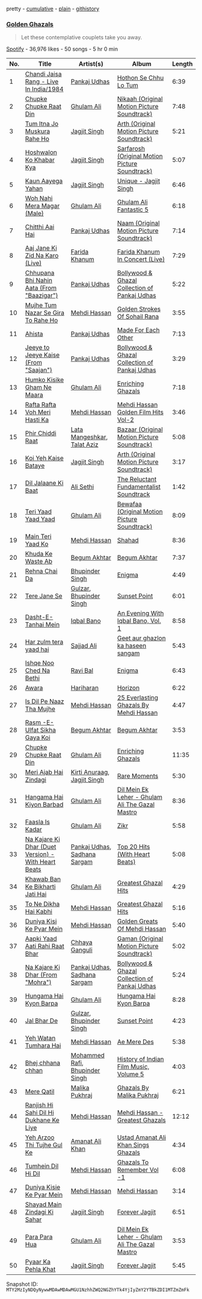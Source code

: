 pretty - [cumulative](/playlists/cumulative/37i9dQZF1DXdsiL9gD4vAA.md) - [plain](/playlists/plain/37i9dQZF1DXdsiL9gD4vAA) - [githistory](https://github.githistory.xyz/mackorone/spotify-playlist-archive/blob/main/playlists/plain/37i9dQZF1DXdsiL9gD4vAA)

### [Golden Ghazals](https://open.spotify.com/playlist/37i9dQZF1DXdsiL9gD4vAA)

> Let these contemplative couplets take you away.

[Spotify](https://open.spotify.com/user/spotify) - 36,976 likes - 50 songs - 5 hr 0 min

| No. | Title | Artist(s) | Album | Length |
|---|---|---|---|---|
| 1 | [Chandi Jaisa Rang \- Live In India/1984](https://open.spotify.com/track/0AhzeZYaFByVhvN7AP1Q1Y) | [Pankaj Udhas](https://open.spotify.com/artist/4Qpbhxe0sO2zhvUVfODdZw) | [Hothon Se Chhu Lo Tum](https://open.spotify.com/album/7aU7dUrUsmYhPZeuUM61b5) | 6:39 |
| 2 | [Chupke Chupke Raat Din](https://open.spotify.com/track/02K9EZr0aJwXzHTclgNHL8) | [Ghulam Ali](https://open.spotify.com/artist/62mCohf6aiF3nryWghwCxM) | [Nikaah \(Original Motion Picture Soundtrack\)](https://open.spotify.com/album/19uTzMdiFnYjNYXQsrkHc1) | 7:48 |
| 3 | [Tum Itna Jo Muskura Rahe Ho](https://open.spotify.com/track/4SVLJYv9gJQgFhtJdW3TEX) | [Jagjit Singh](https://open.spotify.com/artist/2ijWbN5KykTYiBoVmhzCTU) | [Arth \(Original Motion Picture Soundtrack\)](https://open.spotify.com/album/0awQFrzYaUGPkilq1gGrXF) | 5:21 |
| 4 | [Hoshwalon Ko Khabar Kya](https://open.spotify.com/track/5NbR7c5zrOZN3Dje3JVJEN) | [Jagjit Singh](https://open.spotify.com/artist/2ijWbN5KykTYiBoVmhzCTU) | [Sarfarosh \(Original Motion Picture Soundtrack\)](https://open.spotify.com/album/55kjppMnPs20DEKXN7jaSF) | 5:07 |
| 5 | [Kaun Aayega Yahan](https://open.spotify.com/track/43ohGfWWEI0dQnBXQ8KyEU) | [Jagjit Singh](https://open.spotify.com/artist/2ijWbN5KykTYiBoVmhzCTU) | [Unique \- Jagjit Singh](https://open.spotify.com/album/6UAJt94BITRYHDAFBpzRCB) | 6:46 |
| 6 | [Woh Nahi Mera Magar \(Male\)](https://open.spotify.com/track/0Uj2q3Z8g1OiMwc98Rjlhw) | [Ghulam Ali](https://open.spotify.com/artist/62mCohf6aiF3nryWghwCxM) | [Ghulam Ali Fantastic 5](https://open.spotify.com/album/6W4RhKBsth6Y371hcOd61j) | 6:18 |
| 7 | [Chitthi Aai Hai](https://open.spotify.com/track/09xLwwXCwGcNK9nU20cwQM) | [Pankaj Udhas](https://open.spotify.com/artist/4Qpbhxe0sO2zhvUVfODdZw) | [Naam \(Original Motion Picture Soundtrack\)](https://open.spotify.com/album/0DZpyKpCBKxRL8xRn0gKdz) | 7:14 |
| 8 | [Aaj Jane Ki Zid Na Karo \(Live\)](https://open.spotify.com/track/4alS0xW23tUwqscT8CkPM3) | [Farida Khanum](https://open.spotify.com/artist/07g02xbfLHmRdZaz5NAWru) | [Farida Khanum In Concert \(Live\)](https://open.spotify.com/album/2LgI5h8no2UbfcEC09Nwws) | 7:29 |
| 9 | [Chhupana Bhi Nahin Aata \(From "Baazigar"\)](https://open.spotify.com/track/2oAy8P7WfjbZW0cWw6RnAG) | [Pankaj Udhas](https://open.spotify.com/artist/4Qpbhxe0sO2zhvUVfODdZw) | [Bollywood & Ghazal Collection of Pankaj Udhas](https://open.spotify.com/album/5Mz7uZt7yAnIPpPebxpEE0) | 5:22 |
| 10 | [Mujhe Tum Nazar Se Gira To Rahe Ho](https://open.spotify.com/track/6D5YqPRZo1OfpD2cy5hUz1) | [Mehdi Hassan](https://open.spotify.com/artist/73Qu5twIpvKmLU0rPaEJi4) | [Golden Strokes Of Sohail Rana](https://open.spotify.com/album/45zJ5AmAvKqBnCsfymVLbV) | 3:55 |
| 11 | [Ahista](https://open.spotify.com/track/629XoimVGH8GCzqrWnBXVT) | [Pankaj Udhas](https://open.spotify.com/artist/4Qpbhxe0sO2zhvUVfODdZw) | [Made For Each Other](https://open.spotify.com/album/2u1N3D1QoFdxHZmNPAPY9g) | 7:13 |
| 12 | [Jeeye to Jeeye Kaise \(From "Saajan"\)](https://open.spotify.com/track/6xkH51odPN6GVpMgth0lWL) | [Pankaj Udhas](https://open.spotify.com/artist/4Qpbhxe0sO2zhvUVfODdZw) | [Bollywood & Ghazal Collection of Pankaj Udhas](https://open.spotify.com/album/5Mz7uZt7yAnIPpPebxpEE0) | 3:29 |
| 13 | [Humko Kisike Gham Ne Maara](https://open.spotify.com/track/5hZmZaExf8sG6wvoWpqs8m) | [Ghulam Ali](https://open.spotify.com/artist/62mCohf6aiF3nryWghwCxM) | [Enriching Ghazals](https://open.spotify.com/album/0reghrVnpLYtzSN8h9NstO) | 7:18 |
| 14 | [Rafta Rafta Voh Meri Hasti Ka](https://open.spotify.com/track/1m4wwtRG4UIB7GreQFP5QQ) | [Mehdi Hassan](https://open.spotify.com/artist/73Qu5twIpvKmLU0rPaEJi4) | [Mehdi Hassan Golden Film Hits Vol\-2](https://open.spotify.com/album/4bEaStiLiA9kJ9uOWam9Ct) | 3:46 |
| 15 | [Phir Chiddi Raat](https://open.spotify.com/track/0bdlGyCdA6DDg5wd5QfvQx) | [Lata Mangeshkar](https://open.spotify.com/artist/61JrslREXq98hurYL2hYoc), [Talat Aziz](https://open.spotify.com/artist/6a0qIxqTaL1BgqUfby0JLc) | [Bazaar \(Original Motion Picture Soundtrack\)](https://open.spotify.com/album/1avIfZTPBNVgxgbBSaNLnX) | 5:08 |
| 16 | [Koi Yeh Kaise Bataye](https://open.spotify.com/track/0xacMfqz3t5x29sgDmaYms) | [Jagjit Singh](https://open.spotify.com/artist/2ijWbN5KykTYiBoVmhzCTU) | [Arth \(Original Motion Picture Soundtrack\)](https://open.spotify.com/album/0awQFrzYaUGPkilq1gGrXF) | 3:17 |
| 17 | [Dil Jalaane Ki Baat](https://open.spotify.com/track/7y8nfUqN3m56KiisCjYk7s) | [Ali Sethi](https://open.spotify.com/artist/3NegWDGp038A3FIi3gSYzl) | [The Reluctant Fundamentalist Soundtrack](https://open.spotify.com/album/0DY2lIwaHNbR7aoLKWZit5) | 1:42 |
| 18 | [Teri Yaad Yaad Yaad](https://open.spotify.com/track/0fop0xkp8P9b7JTJSDdBB4) | [Ghulam Ali](https://open.spotify.com/artist/62mCohf6aiF3nryWghwCxM) | [Bewafaa \(Original Motion Picture Soundtrack\)](https://open.spotify.com/album/7lSYGvPT8tiSkQtF9SKYAY) | 8:09 |
| 19 | [Main Teri Yaad Ko](https://open.spotify.com/track/3FoMsUV3YRuLoQDdFZxVvN) | [Mehdi Hassan](https://open.spotify.com/artist/73Qu5twIpvKmLU0rPaEJi4) | [Shahad](https://open.spotify.com/album/0YCKkEc1hyPL7qCtpYrCNa) | 8:36 |
| 20 | [Khuda Ke Waste Ab](https://open.spotify.com/track/7zvbCWWFsWVn3pU0LqjOF1) | [Begum Akhtar](https://open.spotify.com/artist/2s5kwiBL19Iw2PnrJ6vYDf) | [Begum Akhtar](https://open.spotify.com/album/1DSPkSkvEe1TyrtXHvkkGo) | 7:37 |
| 21 | [Rehna Chai Da](https://open.spotify.com/track/1fXEiq31msWJIXLd2227HD) | [Bhupinder Singh](https://open.spotify.com/artist/4FMGD43a8aLM0LRKXDSXne) | [Enigma](https://open.spotify.com/album/1Bv3r9OPFzsS875nQIrx5R) | 4:49 |
| 22 | [Tere Jane Se](https://open.spotify.com/track/5zfKHMv3fIwCdaz4H3f6Uz) | [Gulzar](https://open.spotify.com/artist/0yRC5n90spXG0d3aiDQ0vB), [Bhupinder Singh](https://open.spotify.com/artist/4FMGD43a8aLM0LRKXDSXne) | [Sunset Point](https://open.spotify.com/album/21LwESMM1kqVnuhxuArokv) | 6:01 |
| 23 | [Dasht\-E\-Tanhai Mein](https://open.spotify.com/track/0PZO1Ih1qTQawy5Wc9B7zy) | [Iqbal Bano](https://open.spotify.com/artist/7JxXeUTiGg0vr8SS2iS0F0) | [An Evening With Iqbal Bano, Vol\. 1](https://open.spotify.com/album/28YZZXx13F7sSEwW13v1yv) | 8:58 |
| 24 | [Har zulm tera yaad hai](https://open.spotify.com/track/3lz869qyZcRBATTT6r4omU) | [Sajjad Ali](https://open.spotify.com/artist/5THsb9SGB89ZN6mj7ZYVSD) | [Geet aur ghazlon ka haseen sangam](https://open.spotify.com/album/47nQ54mrT5meW6q0U3aaXU) | 5:43 |
| 25 | [Ishqe Noo Ched Na Bethi](https://open.spotify.com/track/0zFdmEPDnsVO8bmLzmFdBr) | [Ravi Bal](https://open.spotify.com/artist/6j4Mc2MEM58arm0WwHTu5N) | [Enigma](https://open.spotify.com/album/1Bv3r9OPFzsS875nQIrx5R) | 6:43 |
| 26 | [Awara](https://open.spotify.com/track/5ECnRRG6R0dNL1MpJ9lSeu) | [Hariharan](https://open.spotify.com/artist/2NoJ7NuNs9nyj8Thoh1kbu) | [Horizon](https://open.spotify.com/album/0xkgV2gUv5wHBIcM0hZ9Sg) | 6:22 |
| 27 | [Is Dil Pe Naaz Tha Mujhe](https://open.spotify.com/track/25VkJONJpEE1jFn5jdJfUh) | [Mehdi Hassan](https://open.spotify.com/artist/73Qu5twIpvKmLU0rPaEJi4) | [25 Everlasting Ghazals By Mehdi Hassan](https://open.spotify.com/album/4o0t32M7pq69MgYcddWw28) | 4:47 |
| 28 | [Rasm \-E\- Ulfat Sikha Gaya Koi](https://open.spotify.com/track/6IGwyk06551osZprqKSJPk) | [Begum Akhtar](https://open.spotify.com/artist/2s5kwiBL19Iw2PnrJ6vYDf) | [Begum Akhtar](https://open.spotify.com/album/1DSPkSkvEe1TyrtXHvkkGo) | 3:53 |
| 29 | [Chupke Chupke Raat Din](https://open.spotify.com/track/4E0KNKup3x1EqEpfiDfGVt) | [Ghulam Ali](https://open.spotify.com/artist/62mCohf6aiF3nryWghwCxM) | [Enriching Ghazals](https://open.spotify.com/album/0reghrVnpLYtzSN8h9NstO) | 11:35 |
| 30 | [Meri Ajab Hai Zindagi](https://open.spotify.com/track/41ffCRz4qgkCidL08CBuPo) | [Kirti Anuraag](https://open.spotify.com/artist/3k76V6C9xfs43QCm8mqhOd), [Jagjit Singh](https://open.spotify.com/artist/2ijWbN5KykTYiBoVmhzCTU) | [Rare Moments](https://open.spotify.com/album/4kTiRFjbJLrP4Py00IA10N) | 5:30 |
| 31 | [Hangama Hai Kiyon Barbad](https://open.spotify.com/track/1M3NqMGpz82MZymh0bJSIx) | [Ghulam Ali](https://open.spotify.com/artist/62mCohf6aiF3nryWghwCxM) | [Dil Mein Ek Leher \- Ghulam Ali The Gazal Mastro](https://open.spotify.com/album/4MHSBOVdmXDu10EVMyfArU) | 8:36 |
| 32 | [Faasla Is Kadar](https://open.spotify.com/track/4JgzQJSWLRfKVCbnozPHB8) | [Ghulam Ali](https://open.spotify.com/artist/62mCohf6aiF3nryWghwCxM) | [Zikr](https://open.spotify.com/album/2gQgk1hyNCIgaeOu4OSCZz) | 5:58 |
| 33 | [Na Kajare Ki Dhar \(Duet Version\) \- With Heart Beats](https://open.spotify.com/track/5Lfsdm1eKTsUxEdqwmbBLb) | [Pankaj Udhas](https://open.spotify.com/artist/4Qpbhxe0sO2zhvUVfODdZw), [Sadhana Sargam](https://open.spotify.com/artist/1HGMG8RHvcu1mfdM9MeTek) | [Top 20 Hits \(With Heart Beats\)](https://open.spotify.com/album/5kRbMqkJmFYaOmU3Oi9nsL) | 5:08 |
| 34 | [Khawab Ban Ke Bikharti Jati Hai](https://open.spotify.com/track/3nPez09I43hLdYiNPB2XUO) | [Ghulam Ali](https://open.spotify.com/artist/62mCohf6aiF3nryWghwCxM) | [Greatest Ghazal Hits](https://open.spotify.com/album/7fB1OwjXHH3VK0EexzhAqq) | 4:29 |
| 35 | [To Ne Dikha Hai Kabhi](https://open.spotify.com/track/69GrvktEn2ezemVh4OYrvq) | [Mehdi Hassan](https://open.spotify.com/artist/73Qu5twIpvKmLU0rPaEJi4) | [Greatest Ghazal Hits](https://open.spotify.com/album/7fB1OwjXHH3VK0EexzhAqq) | 5:16 |
| 36 | [Duniya Kisi Ke Pyar Mein](https://open.spotify.com/track/4UDsOiaMP4pLawOzlmeGKk) | [Mehdi Hassan](https://open.spotify.com/artist/73Qu5twIpvKmLU0rPaEJi4) | [Golden Greats Of Mehdi Hassan](https://open.spotify.com/album/5kZPQXY1qFWCZrlGLApOKq) | 5:40 |
| 37 | [Aapki Yaad Aati Rahi Raat Bhar](https://open.spotify.com/track/2bCwBISaRkGc0CUY5t7X87) | [Chhaya Ganguli](https://open.spotify.com/artist/4psVmgSgmjHIBM7MZuVQyY) | [Gaman \(Original Motion Picture Soundtrack\)](https://open.spotify.com/album/5dF7QK9cY4JBCIqnRG7J8N) | 5:02 |
| 38 | [Na Kajare Ki Dhar \(From "Mohra"\)](https://open.spotify.com/track/2D8Cpa8hDGMHygcdrsXfS8) | [Pankaj Udhas](https://open.spotify.com/artist/4Qpbhxe0sO2zhvUVfODdZw), [Sadhana Sargam](https://open.spotify.com/artist/1HGMG8RHvcu1mfdM9MeTek) | [Bollywood & Ghazal Collection of Pankaj Udhas](https://open.spotify.com/album/5Mz7uZt7yAnIPpPebxpEE0) | 5:24 |
| 39 | [Hungama Hai Kyon Barpa](https://open.spotify.com/track/7fDOT7WW72bsyS2cY4tON0) | [Ghulam Ali](https://open.spotify.com/artist/62mCohf6aiF3nryWghwCxM) | [Hungama Hai Kyon Barpa](https://open.spotify.com/album/7uWXgcrOW9ZU4bkY3irIWD) | 8:28 |
| 40 | [Jal Bhar De](https://open.spotify.com/track/3trMcrv75BKmVVS45moplw) | [Gulzar](https://open.spotify.com/artist/0yRC5n90spXG0d3aiDQ0vB), [Bhupinder Singh](https://open.spotify.com/artist/4FMGD43a8aLM0LRKXDSXne) | [Sunset Point](https://open.spotify.com/album/21LwESMM1kqVnuhxuArokv) | 4:23 |
| 41 | [Yeh Watan Tumhara Hai](https://open.spotify.com/track/1LotGrrDWUGHqC0b2viZUr) | [Mehdi Hassan](https://open.spotify.com/artist/73Qu5twIpvKmLU0rPaEJi4) | [Ae Mere Des](https://open.spotify.com/album/4qqhhBFB4eGbKCyDwxZRXj) | 5:38 |
| 42 | [Bhej chhana chhan](https://open.spotify.com/track/3ABNBqGrID439kEc347fkD) | [Mohammed Rafi](https://open.spotify.com/artist/0gXDpqwYNDODn7fB0RDN8J), [Bhupinder Singh](https://open.spotify.com/artist/4FMGD43a8aLM0LRKXDSXne) | [History of Indian Film Music, Volume 5](https://open.spotify.com/album/69LiE5HBfujMW2CtFMf5YC) | 4:03 |
| 43 | [Mere Qatil](https://open.spotify.com/track/2i16NsRLKUsvLWyYRla7rn) | [Malika Pukhraj](https://open.spotify.com/artist/5rmKDntSlnGQF6Ndc5IklQ) | [Ghazals By Malika Pukhraj](https://open.spotify.com/album/2PsagHFpEZ3W1mLZYXmtmg) | 6:21 |
| 44 | [Ranjish Hi Sahi Dil Hi Dukhane Ke Liye](https://open.spotify.com/track/4NbG28kd9gYQHnNbF5Hsjd) | [Mehdi Hassan](https://open.spotify.com/artist/73Qu5twIpvKmLU0rPaEJi4) | [Mehdi Hassan \- Greatest Ghazals](https://open.spotify.com/album/6msMzk74VrVotyZfgwb8np) | 12:12 |
| 45 | [Yeh Arzoo Thi Tujhe Gul Ke](https://open.spotify.com/track/4LIVQbroVmruOhX8aXqu6z) | [Amanat Ali Khan](https://open.spotify.com/artist/5s29c3wPnXfRXbSKAxhmr1) | [Ustad Amanat Ali Khan Sings Ghazals](https://open.spotify.com/album/0GSK5Cdz6xnE7K5OOPyOj9) | 4:34 |
| 46 | [Tumhein Dil Hi Dil](https://open.spotify.com/track/2zbYndwSMxp3xMXcuENO5x) | [Mehdi Hassan](https://open.spotify.com/artist/73Qu5twIpvKmLU0rPaEJi4) | [Ghazals To Remember Vol \-1](https://open.spotify.com/album/1DDJT6eWzXMFx1kYh3YHuG) | 6:08 |
| 47 | [Duniya Kisie Ke Pyar Mein](https://open.spotify.com/track/1xoxOHmcRZqygAmiXugPs5) | [Mehdi Hassan](https://open.spotify.com/artist/73Qu5twIpvKmLU0rPaEJi4) | [Mehdi Hassan](https://open.spotify.com/album/70aqO6m7wDEb0vF3aWK2Kl) | 3:14 |
| 48 | [Shayad Main Zindagi Ki Sahar](https://open.spotify.com/track/0o6uSD5VMHr8NFxd8E3g2T) | [Jagjit Singh](https://open.spotify.com/artist/2ijWbN5KykTYiBoVmhzCTU) | [Forever Jagjit](https://open.spotify.com/album/4w055AjEwBPMQgMtQGQUmf) | 6:51 |
| 49 | [Para Para Hua](https://open.spotify.com/track/6sjMz9ZnmYzn6bRBHiMQG7) | [Ghulam Ali](https://open.spotify.com/artist/62mCohf6aiF3nryWghwCxM) | [Dil Mein Ek Leher \- Ghulam Ali The Gazal Mastro](https://open.spotify.com/album/4MHSBOVdmXDu10EVMyfArU) | 3:53 |
| 50 | [Pyaar Ka Pehla Khat](https://open.spotify.com/track/1T5p21xwrx6Dpj3T0o9aU7) | [Jagjit Singh](https://open.spotify.com/artist/2ijWbN5KykTYiBoVmhzCTU) | [Forever Jagjit](https://open.spotify.com/album/4w055AjEwBPMQgMtQGQUmf) | 5:45 |

Snapshot ID: `MTY2MzIyNDQyNywwMDAwMDAwMGU1NzhhZWQ2NGZhYTk4YjIyZmY2YTBkZDI1MTZmZmFk`
